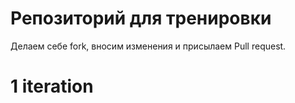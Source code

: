 # Репозиторий для тренировки

Делаем себе fork, вносим изменения и присылаем Pull request.


# 1 iteration
